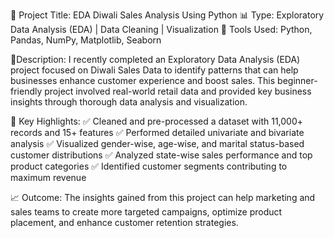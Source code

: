 🎯 Project Title: EDA Diwali Sales Analysis Using Python
📊 Type: Exploratory Data Analysis (EDA) | Data Cleaning | Visualization
🔧 Tools Used: Python, Pandas, NumPy, Matplotlib, Seaborn

📝Description:
I recently completed an Exploratory Data Analysis (EDA) project focused on Diwali Sales Data to identify patterns that can help businesses enhance customer experience and boost sales. This beginner-friendly project involved real-world retail data and provided key business insights through thorough data analysis and visualization.

📌 Key Highlights:
✅ Cleaned and pre-processed a dataset with 11,000+ records and 15+ features
✅ Performed detailed univariate and bivariate analysis
✅ Visualized gender-wise, age-wise, and marital status-based customer distributions
✅ Analyzed state-wise sales performance and top product categories
✅ Identified customer segments contributing to maximum revenue

📈 Outcome:
The insights gained from this project can help marketing and sales teams to create more targeted campaigns, optimize product placement, and enhance customer retention strategies.
